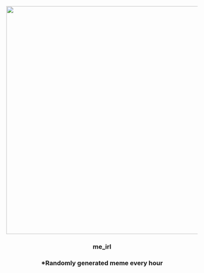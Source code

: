 <p align="center">
        <img src="https://i.redd.it/wdwesvffn3s91.jpg" width="600" height="600">
        </p>
        <h3 align="center">me_irl</h3>
        <h3 align="center">*Randomly generated meme every hour</h3>
    
